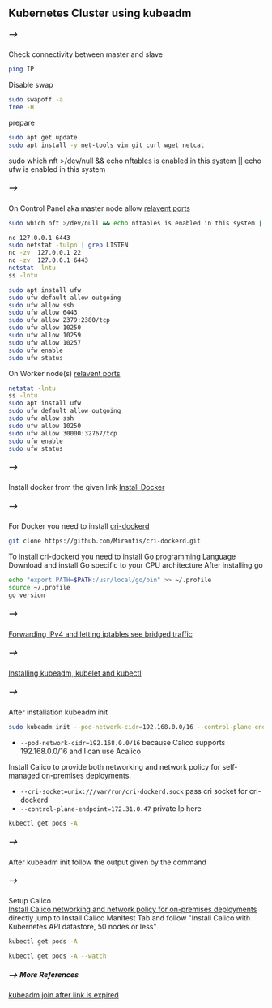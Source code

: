 ## Kubernetes Cluster using kubeadm

##### --> 
Check connectivity between master and slave
```bash
ping IP
```
Disable swap
```bash
sudo swapoff -a  
free -H
```
prepare
```bash
sudo apt get update
sudo apt install -y net-tools vim git curl wget netcat
```


sudo which nft >/dev/null && echo nftables is enabled in this system || echo ufw is enabled in this system

##### --> 
On Control Panel aka master node allow [relavent ports](https://kubernetes.io/docs/reference/networking/ports-and-protocols/)
```bash
sudo which nft >/dev/null && echo nftables is enabled in this system || echo ufw is enabled in this system

nc 127.0.0.1 6443
sudo netstat -tulpn | grep LISTEN
nc -zv  127.0.0.1 22
nc -zv  127.0.0.1 6443
netstat -lntu
ss -lntu

sudo apt install ufw
sudo ufw default allow outgoing
sudo ufw allow ssh
sudo ufw allow 6443
sudo ufw allow 2379:2380/tcp
sudo ufw allow 10250
sudo ufw allow 10259
sudo ufw allow 10257
sudo ufw enable
sudo ufw status
```
  
On Worker node(s) [relavent ports](https://kubernetes.io/docs/reference/networking/ports-and-protocols/)
```bash
netstat -lntu
ss -lntu
sudo apt install ufw
sudo ufw default allow outgoing
sudo ufw allow ssh
sudo ufw allow 10250
sudo ufw allow 30000:32767/tcp
sudo ufw enable
sudo ufw status
```
##### --> 
Install docker from the given link [Install Docker](https://docs.docker.com/engine/install/)

##### --> 
For Docker you need to install [cri-dockerd](https://github.com/Mirantis/cri-dockerd)
```bash
git clone https://github.com/Mirantis/cri-dockerd.git
```

To install cri-dockerd you need to install [Go programming](https://go.dev/doc/install) Language
Download and install Go specific to your CPU architecture
After installing go
```bash
echo "export PATH=$PATH:/usr/local/go/bin" >> ~/.profile 
source ~/.profile 
go version
```
##### --> 
[Forwarding IPv4 and letting iptables see bridged traffic](https://kubernetes.io/docs/setup/production-environment/container-runtimes/#forwarding-ipv4-and-letting-iptables-see-bridged-traffic)
##### --> 
[Installing kubeadm, kubelet and kubectl](https://kubernetes.io/docs/setup/production-environment/tools/kubeadm/install-kubeadm/#installing-kubeadm-kubelet-and-kubectl)

##### --> 
After installation
kubeadm init
```bash
sudo kubeadm init --pod-network-cidr=192.168.0.0/16 --control-plane-endpoint=172.31.0.47 --cri-socket=unix:///var/run/cri-dockerd.sock
```
* `--pod-network-cidr=192.168.0.0/16` because Calico supports 192.168.0.0/16 and I can use Acalico  

Install Calico to provide both networking and network policy for self-managed on-premises deployments.
* `--cri-socket=unix:///var/run/cri-dockerd.sock` pass cri socket for cri-dockerd
* `--control-plane-endpoint=172.31.0.47` private Ip here
```bash
kubectl get pods -A
```
##### --> 
After kubeadm init follow the output given by the command
##### --> 
Setup Calico  
[Install Calico networking and network policy for on-premises deployments](https://projectcalico.docs.tigera.io/getting-started/kubernetes/self-managed-onprem/onpremises)
directly jump to Install Calico Manifest Tab and follow "Install Calico with Kubernetes API datastore, 50 nodes or less"
```bash
kubectl get pods -A
```
```bash
kubectl get pods -A --watch
```
##### --> More References

[kubeadm join after link is expired](https://stackoverflow.com/questions/40009831/cant-find-kubeadm-token-after-initializing-master)


